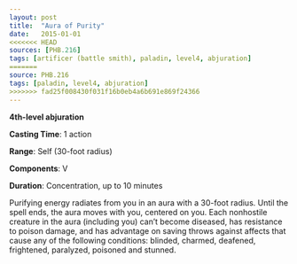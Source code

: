 ```yaml
---
layout: post
title:  "Aura of Purity"
date:   2015-01-01
<<<<<<< HEAD
sources: [PHB.216]
tags: [artificer (battle smith), paladin, level4, abjuration]
=======
source: PHB.216
tags: [paladin, level4, abjuration]
>>>>>>> fad25f008430f031f16b0eb4a6b691e869f24366
---
```


**4th-level abjuration**

**Casting Time**: 1 action

**Range**: Self (30-foot radius)

**Components**: V

**Duration**: Concentration, up to 10 minutes

Purifying energy radiates from you in an aura with a 30-foot radius. Until the spell ends, the aura moves with you, centered on you. Each nonhostile creature in the aura (including you) can’t become diseased, has resistance to poison damage, and has advantage on saving throws against affects that cause any of the following conditions: blinded, charmed, deafened, frightened, paralyzed, poisoned and stunned.
